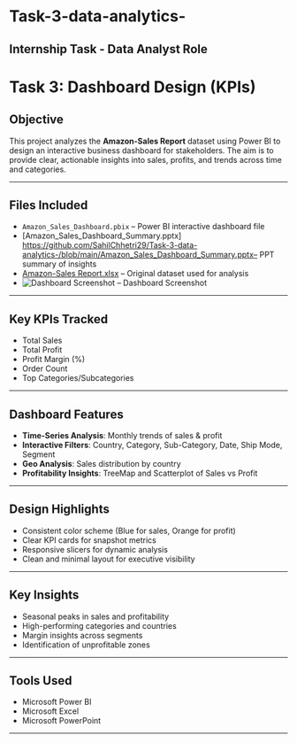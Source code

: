 # Task-3-data-analytics-
##  Internship Task - Data Analyst Role

#  Task 3: Dashboard Design (KPIs)

##  Objective
This project analyzes the **Amazon-Sales Report** dataset using Power BI to design an interactive business dashboard for stakeholders. The aim is to provide clear, actionable insights into sales, profits, and trends across time and categories.

---

##  Files Included
- `Amazon_Sales_Dashboard.pbix` – Power BI interactive dashboard file
- [Amazon_Sales_Dashboard_Summary.pptx] https://github.com/SahilChhetri29/Task-3-data-analytics-/blob/main/Amazon_Sales_Dashboard_Summary.pptx– PPT summary of insights
- [Amazon-Sales Report.xlsx](https://github.com/user-attachments/files/20614526/Amazon-Sales.Report.xlsx) – Original dataset used for analysis
- ![Dashboard Screenshot](https://github.com/user-attachments/assets/21b9a4f1-6432-46f5-a450-eac574d79e7f) – Dashboard Screenshot

---

##  Key KPIs Tracked
-  Total Sales  
-  Total Profit  
-  Profit Margin (%)  
-  Order Count  
-  Top Categories/Subcategories  

---

##  Dashboard Features
- **Time-Series Analysis**: Monthly trends of sales & profit  
- **Interactive Filters**: Country, Category, Sub-Category, Date, Ship Mode, Segment  
- **Geo Analysis**: Sales distribution by country  
- **Profitability Insights**: TreeMap and Scatterplot of Sales vs Profit  

---

##  Design Highlights
- Consistent color scheme (Blue for sales, Orange for profit)
- Clear KPI cards for snapshot metrics
- Responsive slicers for dynamic analysis
- Clean and minimal layout for executive visibility

---

##  Key Insights
- Seasonal peaks in sales and profitability
- High-performing categories and countries
- Margin insights across segments
- Identification of unprofitable zones

---

##  Tools Used
- Microsoft Power BI
- Microsoft Excel
- Microsoft PowerPoint

---
